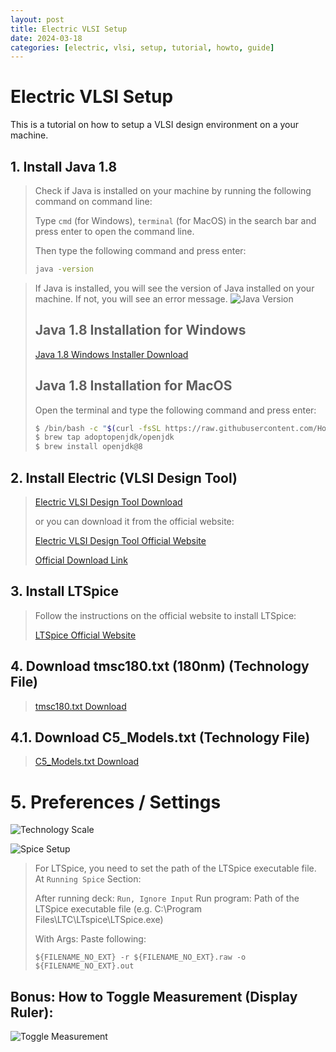 ```yaml
---
layout: post
title: Electric VLSI Setup
date: 2024-03-18
categories: [electric, vlsi, setup, tutorial, howto, guide]
---
```


# Electric VLSI Setup

This is a tutorial on how to setup a VLSI design environment on a your machine.

## 1. Install Java 1.8

> Check if Java is installed on your machine by running the following command on command line:
>
> Type `cmd` (for Windows), `terminal` (for MacOS) in the search bar and press enter to open the command line.
> 
> Then type the following command and press enter:
> 
>```bash
>java -version
>```

> If Java is installed, you will see the version of Java installed on your machine. If not, you will see an error message.
> ![Java Version](https://samet-byte.github.io/electric_vlsi_stuff/java_version.png)
>
> ## Java 1.8 Installation for Windows
> [Java 1.8 Windows Installer Download](https://samet-byte.github.io/electric_vlsi_stuff/JavaSetup8u401.exe)
> 
> ## Java 1.8 Installation for MacOS
> 
> Open the terminal and type the following command and press enter:
> 
> ```bash
> $ /bin/bash -c "$(curl -fsSL https://raw.githubusercontent.com/Homebrew/install/HEAD/install.sh)"
> $ brew tap adoptopenjdk/openjdk
> $ brew install openjdk@8
> ```



## 2. Install Electric (VLSI Design Tool)
> [Electric VLSI Design Tool Download](https://samet-byte.github.io/electric_vlsi_stuff/electric-9.07.jar)
> 
> or you can download it from the official website:
> 
> [Electric VLSI Design Tool Official Website](http://www.staticfreesoft.com/productsFree.html)
> 
> [Official Download Link](https://ftp.gnu.org/pub/gnu/electric/electric-9.07.jar)


## 3. Install LTSpice
> Follow the instructions on the official website to install LTSpice:
> 
> [LTSpice Official Website](https://www.analog.com/en/design-center/design-tools-and-calculators/ltspice-simulator.html)

## 4. Download tmsc180.txt (180nm) (Technology File)
> [tmsc180.txt Download](https://samet-byte.github.io/electric_vlsi_stuff/tmsc180.txt)

## 4.1. Download C5_Models.txt (Technology File)
> [C5_Models.txt Download](https://samet-byte.github.io/electric_vlsi_stuff/C5_Models.txt)


# 5. Preferences / Settings

![Technology Scale](https://samet-byte.github.io/electric_vlsi_stuff/tech_scale.png)

![Spice Setup](https://samet-byte.github.io/electric_vlsi_stuff/spice_setup.png)

> For LTSpice, you need to set the path of the LTSpice executable file.
> At `Running Spice` Section:
> 
> After running deck: `Run, Ignore Input`
> Run program: Path of the LTSpice executable file (e.g. C:\Program Files\LTC\LTspice\LTSpice.exe)
> 
> With Args: Paste following: 
> 
> `${FILENAME_NO_EXT} -r ${FILENAME_NO_EXT}.raw -o ${FILENAME_NO_EXT}.out`


## Bonus: How to Toggle Measurement (Display Ruler):
![Toggle Measurement](https://samet-byte.github.io/electric_vlsi_stuff/toggle_measurement.png)